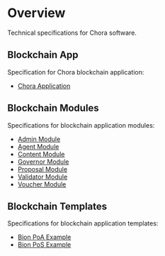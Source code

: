 # Overview

Technical specifications for Chora software.

## Blockchain App

Specification for Chora blockchain application:

- [Chora Application](./chora/index.md)

## Blockchain Modules

Specifications for blockchain application modules:

- [Admin Module](mods/admin/index.md)
- [Agent Module](mods/agent/index.md)
- [Content Module](mods/content/index.md)
- [Governor Module](mods/governor/index.md)
- [Proposal Module](mods/proposal/index.md)
- [Validator Module](mods/validator/index.md)
- [Voucher Module](mods/voucher/index.md)

## Blockchain Templates

Specifications for blockchain application templates:

- [Bion PoA Example](./bion-poa/index.md)
- [Bion PoS Example](./bion-pos/index.md)
